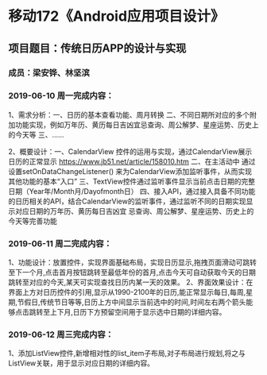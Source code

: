 # 移动172《Android应用项目设计》
## 项目题目：传统日历APP的设计与实现
### 成员：梁安铧、林坚滨

### 2019-06-10 周一完成内容：
1、需求分析：一、日历的基本查看功能、周月转换
            二、不同日期所对应的多个附加功能实现，例如万年历、黄历每日吉凶宜忌查询、周公解梦、星座运势、历史上的今天等
            三、……

2、概要设计：一、CalendarView 控件的运用与实现，通过CalendarView展示日历的正常显示
               https://www.jb51.net/article/158010.htm
            二、在主活动中 通过设置setOnDataChangeListener() 来为CalendarView添加监听事件，从而实现其他功能的基本“入口”
            三、TextView控件通过监听事件显示当前点击日期的完整日期（Year年/Month月/Dayofmonth日）
            四、接入API，通过接入具备不同功能的日历相关的API，结合CalendarView的监听事件，通过监听不同的日期实现显示对应日期的万年历、黄历每日吉凶宜             忌查询、周公解梦、星座运势、历史上的今天等完善功能

### 2019-06-11 周二完成内容：
1、功能设计：放置控件，实现界面基础布局，实现日历显示,拖拽页面滑动可跳转至下一个月,点击首月按钮跳转至最低年份的首月,点击今天可自动获取今天的日期跳转至对应的今天,某天可实现查找日历内某一天的效果。
2、界面效果设计：在界面上方对日历控件的引用,显示从1990-2100年的日历,能正常显示每日,每周,星期,节假日,传统节日等等,日历上方中间显示当前选中的时间,时间左右两个箭头能够点击跳转至上下月,日历下方预留空间用于显示选中日期的详细内容。


### 2019-06-12 周三完成内容：
1、添加ListView控件,新增相对性的list_item子布局,对子布局进行规划,将之与ListView关联，用于显示对应日期的详细内容。
